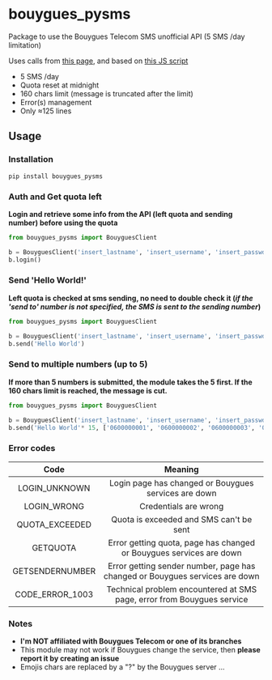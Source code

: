 # bouygues_pysms


Package to use the Bouygues Telecom SMS unofficial API (5 SMS /day limitation)

Uses calls from [this page](https://www.secure.bbox.bouyguestelecom.fr/services/SMSIHD/sendSMS.phtml), and based on [this JS script](https://github.com/y3nd/bouygues-sms)

* 5 SMS /day
* Quota reset at midnight
* 160 chars limit (message is truncated after the limit)
* Error(s) management
* Only ≈125 lines

## Usage
### Installation
```shell
pip install bouygues_pysms
```
### Auth and Get quota left
**Login and retrieve some info from the API (left quota and sending number) before using the quota**
```python
from bouygues_pysms import BouyguesClient

b = BouyguesClient('insert_lastname', 'insert_username', 'insert_passwd')
b.login()
```
### Send 'Hello World!' 
**Left quota is checked at sms sending, no need to double check it (_if the 'send to' number is not specified, the SMS is sent to the sending number_)**
```python
from bouygues_pysms import BouyguesClient

b = BouyguesClient('insert_lastname', 'insert_username', 'insert_passwd')
b.send('Hello World')
```
### Send to multiple numbers (up to 5)
**If more than 5 numbers is submitted, the module takes the 5 first. 
If the 160 chars limit is reached, the message is cut.**
```python 
from bouygues_pysms import BouyguesClient

b = BouyguesClient('insert_lastname', 'insert_username', 'insert_passwd')
b.send('Hello World'* 15, ['0600000001', '0600000002', '0600000003', '0600000004', '0600000005'])
```
### Error codes
| Code             | Meaning                                                                    |
|:----------------:|:--------------------------------------------------------------------------:|
| LOGIN_UNKNOWN    | Login page has changed or Bouygues services are down                       |
| LOGIN_WRONG      | Credentials are wrong                                                      |
| QUOTA_EXCEEDED   | Quota is exceeded and SMS can't be sent                                    |
| GETQUOTA         | Error getting quota, page has changed or Bouygues services are down        |
| GETSENDERNUMBER  | Error getting sender number, page has changed or Bouygues services are down|
| CODE_ERROR_1003  | Technical problem encountered at SMS page, error from Bouygues service     |

### Notes
* **I'm NOT affiliated with Bouygues Telecom or one of its branches**
* This module may not work if Bouygues change the service, then **please report it by creating an issue**
* Emojis chars are replaced by a "?" by the Bouygues server ...
